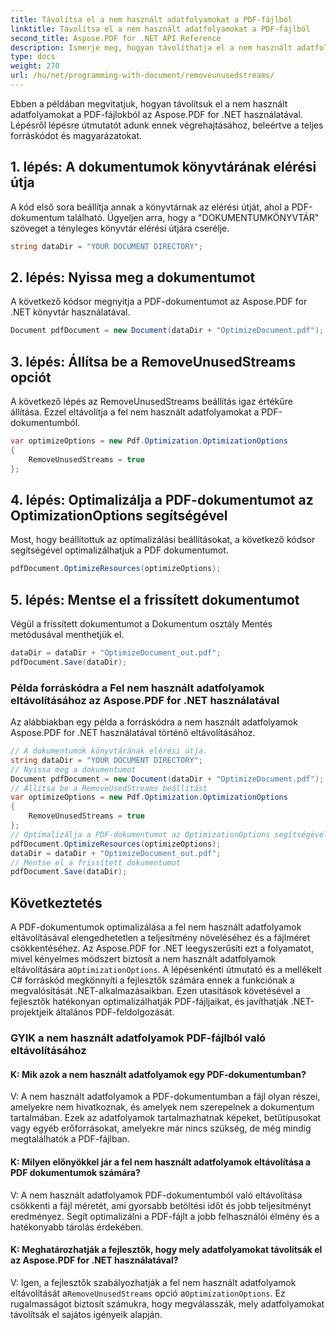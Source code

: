 ```yaml
---
title: Távolítsa el a nem használt adatfolyamokat a PDF-fájlból
linktitle: Távolítsa el a nem használt adatfolyamokat a PDF-fájlból
second_title: Aspose.PDF for .NET API Reference
description: Ismerje meg, hogyan távolíthatja el a nem használt adatfolyamokat PDF-fájlokból az Aspose.PDF for .NET segítségével. Lépésről lépésre útmutatónk.
type: docs
weight: 270
url: /hu/net/programming-with-document/removeunusedstreams/
---
```

Ebben a példában megvitatjuk, hogyan távolítsuk el a nem használt adatfolyamokat a PDF-fájlokból az Aspose.PDF for .NET használatával. Lépésről lépésre útmutatót adunk ennek végrehajtásához, beleértve a teljes forráskódot és magyarázatokat.

## 1. lépés: A dokumentumok könyvtárának elérési útja

A kód első sora beállítja annak a könyvtárnak az elérési útját, ahol a PDF-dokumentum található. Ügyeljen arra, hogy a "DOKUMENTUMKÖNYVTÁR" szöveget a tényleges könyvtár elérési útjára cserélje.

```csharp
string dataDir = "YOUR DOCUMENT DIRECTORY";
```

## 2. lépés: Nyissa meg a dokumentumot

A következő kódsor megnyitja a PDF-dokumentumot az Aspose.PDF for .NET könyvtár használatával.

```csharp
Document pdfDocument = new Document(dataDir + "OptimizeDocument.pdf");
```

## 3. lépés: Állítsa be a RemoveUnusedStreams opciót

A következő lépés az RemoveUnusedStreams beállítás igaz értékűre állítása. Ezzel eltávolítja a fel nem használt adatfolyamokat a PDF-dokumentumból.

```csharp
var optimizeOptions = new Pdf.Optimization.OptimizationOptions
{
	RemoveUnusedStreams = true
};
```

## 4. lépés: Optimalizálja a PDF-dokumentumot az OptimizationOptions segítségével

Most, hogy beállítottuk az optimalizálási beállításokat, a következő kódsor segítségével optimalizálhatjuk a PDF dokumentumot.

```csharp
pdfDocument.OptimizeResources(optimizeOptions);
```

## 5. lépés: Mentse el a frissített dokumentumot

Végül a frissített dokumentumot a Dokumentum osztály Mentés metódusával menthetjük el.

```csharp
dataDir = dataDir + "OptimizeDocument_out.pdf";
pdfDocument.Save(dataDir);
```

### Példa forráskódra a Fel nem használt adatfolyamok eltávolításához az Aspose.PDF for .NET használatával

Az alábbiakban egy példa a forráskódra a nem használt adatfolyamok Aspose.PDF for .NET használatával történő eltávolításához.

```csharp
// A dokumentumok könyvtárának elérési útja.
string dataDir = "YOUR DOCUMENT DIRECTORY";
// Nyissa meg a dokumentumot
Document pdfDocument = new Document(dataDir + "OptimizeDocument.pdf");
// Állítsa be a RemoveUsedStreams beállítást
var optimizeOptions = new Pdf.Optimization.OptimizationOptions
{
	RemoveUnusedStreams = true
};
// Optimalizálja a PDF-dokumentumot az OptimizationOptions segítségével
pdfDocument.OptimizeResources(optimizeOptions);
dataDir = dataDir + "OptimizeDocument_out.pdf";
// Mentse el a frissített dokumentumot
pdfDocument.Save(dataDir);
```

## Következtetés

 A PDF-dokumentumok optimalizálása a fel nem használt adatfolyamok eltávolításával elengedhetetlen a teljesítmény növeléséhez és a fájlméret csökkentéséhez. Az Aspose.PDF for .NET leegyszerűsíti ezt a folyamatot, mivel kényelmes módszert biztosít a nem használt adatfolyamok eltávolítására a`OptimizationOptions`. A lépésenkénti útmutató és a mellékelt C# forráskód megkönnyíti a fejlesztők számára ennek a funkciónak a megvalósítását .NET-alkalmazásaikban. Ezen utasítások követésével a fejlesztők hatékonyan optimalizálhatják PDF-fájljaikat, és javíthatják .NET-projektjeik általános PDF-feldolgozását.

### GYIK a nem használt adatfolyamok PDF-fájlból való eltávolításához

#### K: Mik azok a nem használt adatfolyamok egy PDF-dokumentumban?

V: A nem használt adatfolyamok a PDF-dokumentumban a fájl olyan részei, amelyekre nem hivatkoznak, és amelyek nem szerepelnek a dokumentum tartalmában. Ezek az adatfolyamok tartalmazhatnak képeket, betűtípusokat vagy egyéb erőforrásokat, amelyekre már nincs szükség, de még mindig megtalálhatók a PDF-fájlban.

#### K: Milyen előnyökkel jár a fel nem használt adatfolyamok eltávolítása a PDF dokumentumok számára?

V: A nem használt adatfolyamok PDF-dokumentumból való eltávolítása csökkenti a fájl méretét, ami gyorsabb betöltési időt és jobb teljesítményt eredményez. Segít optimalizálni a PDF-fájlt a jobb felhasználói élmény és a hatékonyabb tárolás érdekében.

#### K: Meghatározhatják a fejlesztők, hogy mely adatfolyamokat távolítsák el az Aspose.PDF for .NET használatával?

 V: Igen, a fejlesztők szabályozhatják a fel nem használt adatfolyamok eltávolítását a`RemoveUnusedStreams` opció a`OptimizationOptions`. Ez rugalmasságot biztosít számukra, hogy megválasszák, mely adatfolyamokat távolítsák el sajátos igényeik alapján.